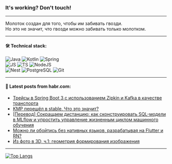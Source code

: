 ### It's working? Don't touch!

---
Молоток создан для того, чтобы им забивать гвозди. <br>
Но это не значит, что гвозди можно забивать только молотком.

---

#### 🛠️ Technical stack:

![Java](https://img.shields.io/badge/Java-informational?logo=Oracle&style=flat&logoColor=white&color=FF4500)
![Kotlin](https://img.shields.io/badge/Kotlin-informational?logo=Kotlin&style=flat&logoColor=white&color=774D97)
![Spring](https://img.shields.io/badge/SpringBoot-informational?logo=SpringBoot&style=flat&logoColor=white&color=6DB33F) <br>
![JS](https://img.shields.io/badge/JS-informational?logo=javaScript&style=flat&logoColor=black&color=F7Df1E)
![TS](https://img.shields.io/badge/TypeScript-informational?logo=typeScript&style=flat&logoColor=black&color=0667A8)
![NodeJS](https://img.shields.io/badge/NodeJS-informational?logo=node.js&style=flat&logoColor=white&color=70A760) <br>
![Nest](https://img.shields.io/badge/NestJS-informational?logo=NestJS&style=flat&logoColor=white&color=E0234E)
![PostgreSQL](https://img.shields.io/badge/PostgreSQL-informational?logo=PostgreSQL&style=flat&logoColor=white&color=DAA520)
![Git](https://img.shields.io/badge/Git-informational?logo=git&style=flat&logoColor=white&color=778899)

___

#### 💬 Latest posts from habr.com:

<!-- BLOG-POST-LIST:START -->
- [Трейсы в Spring Boot 3 с использованием Zipkin и Kafka в качестве транспорта](https://habr.com/ru/companies/alfastrah/articles/770566/?utm_source=habrahabr&utm_medium=rss&utm_campaign=770566)
- [KMP перешёл в stable. Что это значит?](https://habr.com/ru/companies/kts/articles/771498/?utm_source=habrahabr&utm_medium=rss&utm_campaign=771498)
- [[Перевод] Сокращаем дистанцию: как сконструировать SQL-модели в MLflow и упростить управление жизненным циклом машинного обучения](https://habr.com/ru/companies/vk/articles/770944/?utm_source=habrahabr&utm_medium=rss&utm_campaign=770944)
- [Можно ли обойтись без нативных языков, разрабатывая на Flutter и RN?](https://habr.com/ru/companies/pyrobyte/articles/771444/?utm_source=habrahabr&utm_medium=rss&utm_campaign=771444)
- [Из фото в 3D, ч.1: геометрия формирования изображения](https://habr.com/ru/companies/magnus-tech/articles/770930/?utm_source=habrahabr&utm_medium=rss&utm_campaign=770930)
<!-- BLOG-POST-LIST:END -->

---
[![Top Langs](https://github-readme-stats-git-master-advtsetting-gmailcom.vercel.app/api/top-langs/?username=zloylis&langs_count=10&hide_title=false&title_color=e6edf3&size_weight=0.5&count_weight=0.5&layout=compact&hide_border=true&theme=dracula)](https://github.com/zloylis)

<!-- ![GitHub stats](https://github-readme-stats-git-master-advtsetting-gmailcom.vercel.app/api?username=zloylis&show_icons=true&hide_border=true&theme=dracula&hide_title=true&include_all_commits=true&count_private=true&hide=contribs&hide_rank=true) -->
